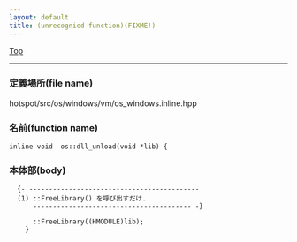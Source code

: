 ```yaml
---
layout: default
title: (unrecognied function)(FIXME!)
---
```

[Top](../index.html)

--- 
### 定義場所(file name)
hotspot/src/os/windows/vm/os_windows.inline.hpp

### 名前(function name)
```
inline void  os::dll_unload(void *lib) {
```

### 本体部(body)
```
  {- -------------------------------------------
  (1) ::FreeLibrary() を呼び出すだけ.
      ---------------------------------------- -}

	  ::FreeLibrary((HMODULE)lib);
	}
	
```


